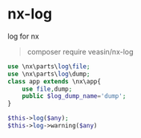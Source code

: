 # nx-log

log for nx


> composer require veasin/nx-log

```php
use \nx\parts\log\file;
use \nx\parts\log\dump;
class app extends \nx\app{
    use file,dump;
    public $log_dump_name='dump';
}
```

```php
$this->log($any);
$this->log->warning($any)
```
